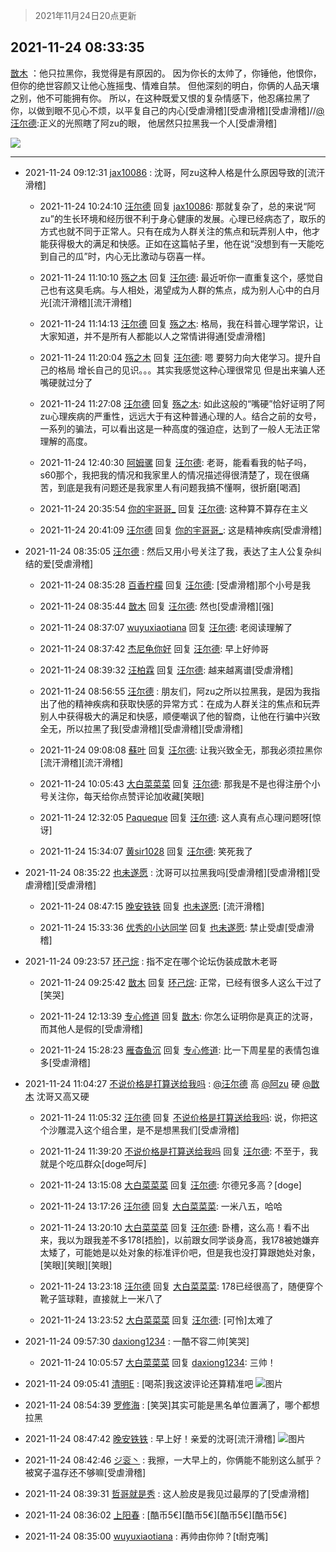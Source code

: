 > 2021年11月24日20点更新
<link rel="stylesheet" href="https://cdn.jsdelivr.net/gh/taotie6/sampleJSON@main/css/photo_show.css">
<meta name="referrer" content="no-referrer" />


 ## 2021-11-24 08:33:35 

 [㪚木](https://www.coolapk.com/feed/31673697?shareKey=ZDgyNmYyNzU4MWFkNjE5ZDk4M2E~) ：他只拉黑你，我觉得是有原因的。
因为你长的太帅了，你锤他，他恨你，但你的绝世容颜又让他心旌摇曳、情难自禁。
但他深刻的明白，你俩的人品天壤之别，他不可能拥有你。
所以，在这种既爱又恨的复杂情感下，他忍痛拉黑了你，以做到眼不见心不烦<!--break-->，以平复自己的内心[受虐滑稽][受虐滑稽][受虐滑稽]//<a class="feed-link-uname" href="/u/汪尔德">@汪尔德</a>:正义的光照瞎了阿zu的眼， 他居然只拉黑我一个人[受虐滑稽] 

<div class="album">
<img class="img-item" src="https://image.coolapk.com/feed/2019/0413/20/1081091_1555160241_2687@434x296.gif" />
</div>

 ------- 

- 2021-11-24 09:12:31 [jax10086](uid=797822) : 沈哥，阿zu这种人格是什么原因导致的[流汗滑稽] 

    - 2021-11-24 10:24:10 [汪尔德](uid=1595236) 回复 [jax10086](uid=797822): 那就复杂了，总的来说“阿zu”的生长环境和经历很不利于身心健康的发展。心理已经病态了，取乐的方式也就不同于正常人。只有在成为人群关注的焦点和玩弄别人中，他才能获得极大的满足和快感。正如在这篇帖子里，他在说“没想到有一天能吃到自己的瓜”时，内心无比激动与窃喜一样。 

    - 2021-11-24 11:10:10 [殇之木](uid=1085570) 回复 [汪尔德](uid=1595236): 最近听你一直重复这个，感觉自己也有这臭毛病。与人相处，渴望成为人群的焦点，成为别人心中的白月光[流汗滑稽][流汗滑稽] 

    - 2021-11-24 11:14:13 [汪尔德](uid=1595236) 回复 [殇之木](uid=1085570): 格局，我在科普心理学常识，让大家知道，并不是所有人都能以人之常情讲得通[受虐滑稽] 

    - 2021-11-24 11:20:04 [殇之木](uid=1085570) 回复 [汪尔德](uid=1595236): 嗯 要努力向大佬学习。提升自己的格局 增长自己的见识。。。其实我感觉这种心理很常见   但是出来骗人还嘴硬就过分了 

    - 2021-11-24 11:27:08 [汪尔德](uid=1595236) 回复 [殇之木](uid=1085570): 如此这般的“嘴硬”恰好证明了阿zu心理疾病的严重性，远远大于有这种普通心理的人。结合之前的女号，一系列的骗法，可以看出这是一种高度的强迫症，达到了一般人无法正常理解的高度。 

    - 2021-11-24 12:40:30 [阿姆骡](uid=3465389) 回复 [汪尔德](uid=1595236): 老哥，能看看我的帖子吗，s60那个，我把我的情况和我家里人的情况描述得很清楚了，现在很痛苦，到底是我有问题还是我家里人有问题我搞不懂啊，很折磨[喝酒] 

    - 2021-11-24 20:35:54 [你的宇哥哥_](uid=1469493) 回复 [汪尔德](uid=1595236): 这种算不算存在主义 

    - 2021-11-24 20:41:09 [汪尔德](uid=1595236) 回复 [你的宇哥哥_](uid=1469493): 这是精神疾病[受虐滑稽] 

- 2021-11-24 08:35:05 [汪尔德](uid=1595236) : 然后又用小号关注了我，表达了主人公复杂纠结的爱[受虐滑稽] 

    - 2021-11-24 08:35:28 [百香柠檬](uid=2068085) 回复 [汪尔德](uid=1595236): [受虐滑稽]那个小号是我 

    - 2021-11-24 08:35:44 [㪚木](uid=1081091) 回复 [汪尔德](uid=1595236): 然也[受虐滑稽][强] 

    - 2021-11-24 08:37:07 [wuyuxiaotiana](uid=686790) 回复 [汪尔德](uid=1595236): 老阅读理解了 

    - 2021-11-24 08:37:42 [杰尼龟你好](uid=15692877) 回复 [汪尔德](uid=1595236): 早上好帅哥 

    - 2021-11-24 08:39:32 [汪柏霖](uid=3653976) 回复 [汪尔德](uid=1595236): 越来越离谱[受虐滑稽] 

    - 2021-11-24 08:56:55 [汪尔德](uid=1595236) : 朋友们，阿zu之所以拉黑我，是因为我指出了他的精神疾病和获取快感的异常方式：在成为人群关注的焦点和玩弄别人中获得极大的满足和快感，顺便嘲讽了他的智商，让他在行骗中兴致全无，所以拉黑了我[受虐滑稽][受虐滑稽][受虐滑稽] 

    - 2021-11-24 09:08:08 [蘇叶](uid=3862145) 回复 [汪尔德](uid=1595236): 让我兴致全无，那我必须拉黑你[流汗滑稽][流汗滑稽] 

    - 2021-11-24 10:05:43 [大白菜菜菜](uid=2081020) 回复 [汪尔德](uid=1595236): 那我是不是也得注册个小号关注你，每天给你点赞评论加收藏[笑眼] 

    - 2021-11-24 12:32:05 [Paqueque](uid=685582) 回复 [汪尔德](uid=1595236): 这人真有点心理问题呀[惊讶] 

    - 2021-11-24 15:34:07 [黄sir1028](uid=905870) 回复 [汪尔德](uid=1595236): 笑死我了 

- 2021-11-24 08:35:22 [也未遂愿](uid=3056500) : 沈哥可以拉黑我吗[受虐滑稽][受虐滑稽][受虐滑稽][受虐滑稽] 

    - 2021-11-24 08:47:15 [晚安铁铁](uid=2870621) 回复 [也未遂愿](uid=3056500): [流汗滑稽] 

    - 2021-11-24 15:33:36 [优秀的小达同学](uid=3114536) 回复 [也未遂愿](uid=3056500): 禁止受虐[受虐滑稽] 

- 2021-11-24 09:23:57 [环己烷](uid=181632) : 指不定在哪个论坛伪装成㪚木老哥 

    - 2021-11-24 09:25:42 [㪚木](uid=1081091) 回复 [环己烷](uid=181632): 正常，已经有很多人这么干过了[笑哭] 

    - 2021-11-24 12:13:39 [专心修道](uid=3218687) 回复 [㪚木](uid=1081091): 你怎么证明你是真正的沈哥，而其他人是假的[受虐滑稽] 

    - 2021-11-24 15:28:23 [雁杳鱼沉](uid=821543) 回复 [专心修道](uid=3218687): 比一下周星星的表情包谁多[受虐滑稽] 

- 2021-11-24 11:04:27 [不说价格是打算送给我吗](uid=3415876) : <a class="feed-link-uname" href="/u/汪尔德">@汪尔德</a> 高
<a class="feed-link-uname" href="/u/阿zu">@阿zu</a> 硬
<a class="feed-link-uname" href="/u/㪚木">@㪚木</a> 沈哥又高又硬 

    - 2021-11-24 11:05:32 [汪尔德](uid=1595236) 回复 [不说价格是打算送给我吗](uid=3415876): 说，你把这个沙雕混入这个组合里，是不是想黑我们[受虐滑稽] 

    - 2021-11-24 11:39:20 [不说价格是打算送给我吗](uid=3415876) 回复 [汪尔德](uid=1595236): 不至于，我就是个吃瓜群众[doge呵斥] 

    - 2021-11-24 13:15:08 [大白菜菜菜](uid=2081020) 回复 [汪尔德](uid=1595236): 尔德兄多高？[doge] 

    - 2021-11-24 13:17:26 [汪尔德](uid=1595236) 回复 [大白菜菜菜](uid=2081020): 一米八五，哈哈 

    - 2021-11-24 13:20:10 [大白菜菜菜](uid=2081020) 回复 [汪尔德](uid=1595236): 卧槽，这么高！看不出来，我以为跟我差不多178[捂脸]，以前跟女同学谈身高，我178被她嫌弃太矮了，可能她是以处对象的标准评价吧，但是我也没打算跟她处对象，[笑眼][笑眼][笑眼] 

    - 2021-11-24 13:23:18 [汪尔德](uid=1595236) 回复 [大白菜菜菜](uid=2081020): 178已经很高了，随便穿个靴子篮球鞋，直接就上一米八了 

    - 2021-11-24 13:23:52 [大白菜菜菜](uid=2081020) 回复 [汪尔德](uid=1595236): [可怜]太难了 

- 2021-11-24 09:57:30 [daxiong1234](uid=293333) : 一酷不容二帅[笑哭] 

    - 2021-11-24 10:05:57 [大白菜菜菜](uid=2081020) 回复 [daxiong1234](uid=293333): 三帅！ 

- 2021-11-24 09:05:41 [清明E](uid=1792072) : [喝茶]我这波评论还算精准吧 ![图片](https://image.coolapk.com/feed/2021/1124/09/1792072_27c7d953_5939_5932_411@1080x2340.jpeg)

- 2021-11-24 08:54:39 [罗修海](uid=3774701) : [笑哭]其实可能是黑名单位置满了，哪个都想拉黑 

- 2021-11-24 08:47:42 [晚安铁铁](uid=2870621) : 早上好！亲爱的沈哥[流汗滑稽] ![图片](https://image.coolapk.com/feed/2021/1124/08/2870621_81549b6a_4861_6187_304@480x480.jpeg)

- 2021-11-24 08:42:46 [ジ衮丶](uid=494451) : 我擦，一大早上的，你俩能不能别这么腻乎？被窝子温存还不够嘛[受虐滑稽] 

- 2021-11-24 08:39:31 [哲哥就是秀](uid=2561062) : 这人脸皮是我见过最厚的了[受虐滑稽] 

- 2021-11-24 08:36:02 [上阳春](uid=2923652) : [酷币5€][酷币5€][酷币5€][酷币5€] 

- 2021-11-24 08:35:00 [wuyuxiaotiana](uid=686790) : 再帅由你帅？[t耐克嘴] 

